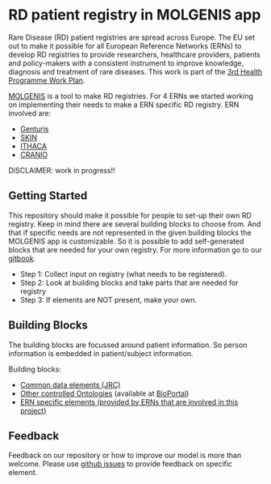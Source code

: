 # RD patient registry in MOLGENIS app

Rare Disease (RD) patient registries are spread across Europe. The EU set out to make it possible for all European Reference Networks (ERNs) to develop RD registries to provide researchers, healthcare providers, patients and policy-makers with a consistent instrument to improve knowledge, diagnosis and treatment of rare diseases. This work is part of the [3rd Health Programme Work Plan](https://ec.europa.eu/info/funding-tenders/opportunities/portal/screen/opportunities/topic-details/pj-01-2019).

[MOLGENIS](https://www.molgenis.org) is a tool to make RD registries. For 4 ERNs we started working on implementing their needs to make a ERN specific RD registry.
ERN involved are:
* [Genturis](https://www.genturis.eu/l=eng/Home.html)
* [SKIN](https://ern-skin.eu)
* [ITHACA](https://ern-ithaca.eu)
* [CRANIO](https://ern-cranio.eu)

DISCLAIMER: work in progress!! 
## Getting Started

This repository should make it possible for people to set-up their own RD registry. Keep in mind there are several building blocks to choose from. And that if specific needs are not represented in the given building blocks the MOLGENIS app is customizable. So it is possible to add self-generated blocks that are needed for your own registry. For more information go to our [gitbook](https://molgenis.gitbook.io/molgenis/).

- Step 1: Collect input on registry (what needs to be registered).
- Step 2: Look at building blocks and take parts that are needed for registry
- Step 3: If elements are NOT present, make your own.

## Building Blocks
The building blocks are focussed around patient information. So person information is embedded in patient/subject information.

Building blocks:
* [Common data elements (JRC)](/JRC)
* [Other controlled Ontologies](/Biomedical_Ontologies) (available at [BioPortal](https://bioportal.bioontology.org))
* [ERN specific elements (provided by ERNs that are involved in this project)]()

## Feedback
Feedback on our repository or how to improve our model is more than welcome. Please use [github issues](https://github.com/molgenis/RD-Registry/issues) to provide feedback on specific element.

